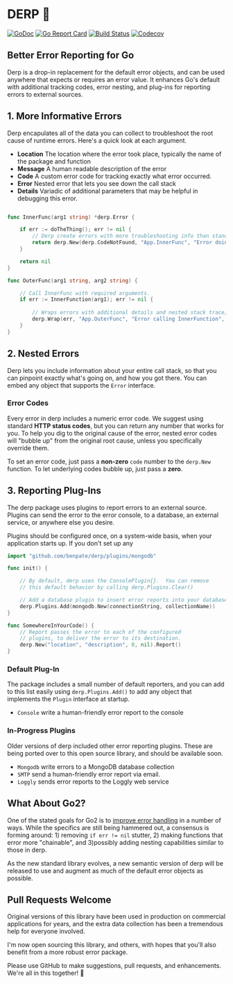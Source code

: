 # DERP 🤪

[![GoDoc](http://img.shields.io/badge/go-documentation-blue.svg?style=flat-square)](http://godoc.org/github.com/benpate/derp)
[![Go Report Card](https://goreportcard.com/badge/github.com/benpate/derp?style=flat-square)](https://goreportcard.com/report/github.com/benpate/derp)
[![Build Status](http://img.shields.io/travis/benpate/derp.svg?style=flat-square)](https://travis-ci.org/benpate/derp)
[![Codecov](https://img.shields.io/codecov/c/github/benpate/derp.svg?style=flat-square)](https://codecov.io/gh/benpate/derp)

## Better Error Reporting for Go
Derp is a drop-in replacement for the default error objects, and can be used anywhere that expects or requires an error value.  It enhances Go's default with additional tracking codes, error nesting, and plug-ins for reporting errors to external sources.

## 1. More Informative Errors

Derp encapulates all of the data you can collect to troubleshoot the root cause of runtime errors.  Here's a quick look at each argument.

* **Location** The location where the error took place, typically the name of the package and function
* **Message** A human readable description of the error
* **Code** A custom error code for tracking exactly what error occurred.
* **Error** Nested error that lets you see down the call stack
* **Details** Variadic of additional parameters that may be helpful in debugging this error.
```go

func InnerFunc(arg1 string) *derp.Error {

	if err := doTheThing(); err != nil {
		// Derp create errors with more troubleshooting info than standard errors.
		return derp.New(derp.CodeNotFound, "App.InnerFunc", "Error doing the thing", err.Error(), arg1)
	}

	return nil
}

func OuterFunc(arg1 string, arg2 string) {

	// Call InnerFunc with required arguments.
	if err := InnerFunction(arg1); err != nil {
		
		// Wraps errors with additional details and nested stack trace, then report to Ops.
		derp.Wrap(err, "App.OuterFunc", "Error calling InnerFunction", arg1, arg2).Report()
	}
}

```

## 2. Nested Errors

Derp lets you include information about your entire call stack, so that you can pinpoint exactly what's going on, and how you got there.  You can embed any object that supports the `Error` interface.

### Error Codes

Every error in derp includes a numeric error code.  We suggest using standard **HTTP status codes**, but you can return any number that works for you.  To help you dig to the original cause of the error, nested error codes will "bubble up" from the original root cause, unless you specifically override them.

To set an error code, just pass a **non-zero** `code` number to the `derp.New` function.  To let underlying codes bubble up, just pass a **zero**.

## 3. Reporting Plug-Ins
The derp package uses plugins to report errors to an external source.  Plugins can send the error to the error console, to a database, an external service, or anywhere else you desire.

Plugins should be configured once, on a system-wide basis, when your application starts up.  If you don't set up any 

```go
import "github.com/benpate/derp/plugins/mongodb"

func init() {

	// By default, derp uses the ConsolePlugin{}.  You can remove
	// this default behavior by calling derp.Plugins.Clear()

	// Add a database plugin to insert error reports into your database.
	derp.Plugins.Add(mongodb.New(connectionString, collectionName)) 
}

func SomewhereInYourCode() {
	// Report passes the error to each of the configured
	// plugins, to deliver the error to its destination.
	derp.New("location", "description", 0, nil).Report()
}
```

### Default Plug-In
The package includes a small number of default reporters, and you can add to this list easily using `derp.Plugins.Add()` to add any object that implements the `Plugin` interface at startup.

* `Console` write a human-friendly error report to the console

### In-Progress Plugins
Older versions of derp included other error reporting plugins.  These are being ported over to this open source library, and should be available soon.

* `Mongodb` write errors to a MongoDB database collection
* `SMTP` send a human-friendly error report via email.
* `Loggly` sends error reports to the Loggly web service


## What About Go2?
One of the stated goals for Go2 is to [improve error handling](https://go.googlesource.com/proposal/+/master/design/go2draft-error-inspection.md) in a number of ways.  While the specifics are still being hammered out, a consensus is forming around: 1) removing `if err != nil` stutter, 2) making functions that error more "chainable", and 3)possibly adding nesting capabilities similar to those in derp.

As the new standard library evolves, a new semantic version of derp will be released to use and augment as much of the default error objects as possible.

## Pull Requests Welcome
Original versions of this library have been used in production on commercial applications for years, and the extra data collection has been a tremendous help for everyone involved.  

I'm now open sourcing this library, and others, with hopes that you'll also benefit from a more robust error package.

Please use GitHub to make suggestions, pull requests, and enhancements.  We're all in this together! 🤪
